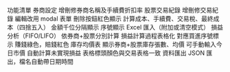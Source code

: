 功能清單
券商設定
增刪修券商名稱及手續費折扣率
股票交易紀錄
增刪修交易紀錄
編輯改用 modal 表單
刪除按鈕紅色顯示
計算成本、手續費、交易稅、最終成本（四捨五入）
金額千位分隔顯示
序號顯示
Excel 匯入（附加或清空模式）
損益分析（FIFO/LIFO）
依券商+股票分別計算
損益計算過程表格化
對應買進序號標示
賺錢綠色，賠錢紅色
庫存均價表
顯示券商+股票庫存張數、均價
可手動輸入今日市價
自動計算未實現損益
表格標頭顏色與交易表格一致
資料匯出
JSON 匯出，檔名自動帶日期時間
